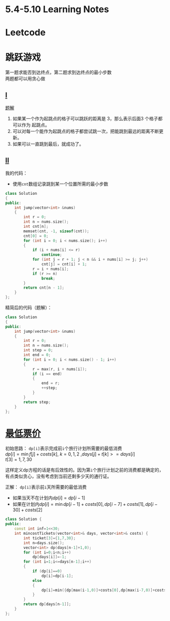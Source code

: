 # 5.4-5.10 Learning Notes

# Leetcode

# 跳跃游戏
第一题求能否到达终点，第二题求到达终点的最小步数  
两题都可以用贪心做
## [I](https://leetcode-cn.com/problems/jump-game/)
[题解](https://leetcode-cn.com/problems/jump-game/solution/55-by-ikaruga/)  
1. 如果某一个作为起跳点的格子可以跳跃的距离是 3，那么表示后面3 个格子都可以作为 起跳点。
2. 可以对每一个能作为起跳点的格子都尝试跳一次，把能跳到最远的距离不断更新。
3. 如果可以一直跳到最后，就成功了。
## [II](https://leetcode-cn.com/problems/jump-game-ii/)
我的代码：  
+ 使用`cnt`数组记录跳到某一个位置所需的最小步数
```cpp
class Solution
{
public:
    int jump(vector<int> &nums)
    {
        int r = 0;
        int n = nums.size();
        int cnt[n];
        memset(cnt, -1, sizeof(cnt));
        cnt[0] = 0;
        for (int i = 0; i < nums.size(); i++)
        {
            if (i + nums[i] <= r)
                continue;
            for (int j = r + 1; j < n && i + nums[i] >= j; j++)
                cnt[j] = cnt[i] + 1;
            r = i + nums[i];
            if (r >= n)
                break;
        }
        return cnt[n - 1];
    }
};
```

精简后的代码（题解）：  
```cpp
class Solution
{
public:
    int jump(vector<int> &nums)
    {
        int r = 0;
        int n = nums.size();
        int step = 0;
        int end = 0;
        for (int i = 0; i < nums.size() - 1; i++)
        {
            r = max(r, i + nums[i]);
            if (i == end)
            {
                end = r;
                ++step;
            }
        }
        return step;
    }
};
```

# [最低票价](https://leetcode-cn.com/problems/minimum-cost-for-tickets/)
初始思路：
`dp[i]`表示完成前`i`个旅行计划所需要的最低消费  
$dp[i]=\min{f[j]+costs[k]}$, $k=0,1,2$ ,$days[j]+t[k]>=days[i]$  
$t[3]={1,7,30}$

这样定义dp方程的话是有后效性的。因为第`i`个旅行计划之前的消费都是确定的，有点类似贪心，没有考虑到当前还剩多少天的通行证。

正解：
`dp[i]`表示前`i`天所需要的最低消费  
+ 如果当天不在计划内$dp[i]=dp[i-1]$
+ 如果在计划内$dp[i]=\min{dp[i-1]+costs[0],dp[i-7]+costs[1],dp[i-30]+costs[2]}$

```cpp
class Solution {
public:
    const int inf=1<<30;
    int mincostTickets(vector<int>& days, vector<int>& costs) {
        int ticket[3]={1,7,30};
        int n=days.size();
        vector<int> dp(days[n-1]+1,0);
        for (int i=0;i<n;i++)
            dp[days[i]]=-1;
        for (int i=1;i<=days[n-1];i++)
        {
            if (dp[i]==0)
                dp[i]=dp[i-1];
            else
            {
                dp[i]=min({dp[max(i-1,0)]+costs[0],dp[max(i-7,0)]+costs[1],dp[max(i-30,0)]+costs[2]});
            }
        }
        return dp[days[n-1]];
    }
};
```